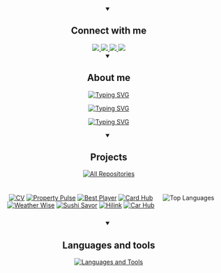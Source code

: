 <div id="social-media" align="center">
  <details open>
    <summary><h2>Connect with me</h2></summary>
    <div id="badges" align="center">
      <a href="https://twitter.com/arturkulembetov">
        <img src="https://img.shields.io/badge/Twitter-1DA1F2?logo=X&logoColor=white&style=for-the-badge" />
      </a>
      <a href="https://www.linkedin.com/in/kulembetov/">
        <img src="https://img.shields.io/badge/LinkedIn-0077B5?logo=linkedin&logoColor=white&style=for-the-badge" />
      </a>
      <a href="https://t.me/artur_kulembetov">
        <img src="https://img.shields.io/badge/Telegram-0088CC?logo=telegram&logoColor=white&style=for-the-badge" />
      </a>
      <a href="mailto:artur_kulembetov@outlook.com">
        <img src="https://img.shields.io/badge/Mail-0078D4?logo=microsoft-outlook&logoColor=white&style=for-the-badge" />
      </a>
    </div>
  </details>
</div>

<div id="about-me" align="center">
  <details open>
    <summary><h2>About me</h2></summary>
    <p align="center">
      <a href="https://git.io/typing-svg">
        <img src="https://readme-typing-svg.demolab.com?font=Fira+Code&duration=501&pause=100&color=1E82F7&center=true&vCenter=true&repeat=false&random=false&width=435&lines=Software+Engineer" alt="Typing SVG" />
      </a>
    </p>
    <p align="center">
<a href="https://git.io/typing-svg">
  <img src="https://readme-typing-svg.demolab.com?font=Fira+Code&duration=3000&color=F7AB0E&center=true&vCenter=true&random=true&width=435&lines=Hi%2C+I'm+Artur;Working+at+an+AI+startup;Living+in+Bangkok;Pursuing+a+CS+degree;Attending+tech+meetups+regularly;Networking+with+tech+enthusiasts;Building+scalable+web+applications;Passionate+about+web+development" alt="Typing SVG" />
</a>
    </p>
    <p align="center">
      <a href="https://git.io/typing-svg"><img src="https://readme-typing-svg.demolab.com?font=Fira+Code&duration=501&pause=100&repeat=false&color=79F7AC&center=true&multiline=true&width=500&height=400&lines=Results-    driven+web+developer+with;expertise+in+designing+scalable%2C;user-                                                                              centric+applications+and;improving+workflows.+Skilled+in;modern+web+technologies+like+Next.js%2C;TypeScript%2C+and+React%2C+with+a;strong+focus+on+delivering+impactful;solutions+and+exceptional+user;environments%2C+emphasizing;collaboration%2C+code+quality%2C+and;continuous+improvement." alt="Typing SVG" />
      </a>
    </p>
  </details>
</div>

<div id="projects" align="center">
  <details open>
    <summary><h2>Projects</h2></summary>
    <p align="center">
      <a href="https://github.com/kulembetov?tab=repositories&sort=stargazers">
        <img alt="All Repositories" title="All Repositories" src="https://custom-icon-badges.demolab.com/badge/-Click%20Here%20For%20All%20My%20Repositories-1F222E?style=for-the-badge&logoColor=white&logo=repo" />
      </a>
    </p>
    <div style="display: flex; justify-content: space-between; flex-wrap: nowrap; gap: 10px; padding: 10px;">
    <div style="flex: 1; min-width: 300px;">

[![CV](https://github-readme-stats.vercel.app/api/pin/?username=kulembetov&repo=cv&theme=github_dark_dimmed)](https://github.com/kulembetov/cv)
[![Property Pulse](https://github-readme-stats.vercel.app/api/pin/?username=kulembetov&repo=property-pulse&theme=github_dark_dimmed)](https://github.com/kulembetov/property-pulse)
[![Best Player](https://github-readme-stats.vercel.app/api/pin/?username=kulembetov&repo=best-player&theme=github_dark_dimmed)](https://github.com/kulembetov/best-player)
[![Card Hub](https://github-readme-stats.vercel.app/api/pin/?username=kulembetov&repo=card-hub&theme=github_dark_dimmed)](https://github.com/kulembetov/card-hub)
[![Weather Wise](https://github-readme-stats.vercel.app/api/pin/?username=kulembetov&repo=weather-wise&theme=github_dark_dimmed)](https://github.com/kulembetov/weather-wise)
[![Sushi Savor](https://github-readme-stats.vercel.app/api/pin/?username=kulembetov&repo=sushi-savor&theme=github_dark_dimmed)](https://github.com/kulembetov/sushi-savor)
[![Hilink](https://github-readme-stats.vercel.app/api/pin/?username=kulembetov&repo=hilink&theme=github_dark_dimmed)](https://github.com/kulembetov/hilink)
[![Car Hub](https://github-readme-stats.vercel.app/api/pin/?username=kulembetov&repo=car-hub&theme=github_dark_dimmed)](https://github.com/kulembetov/car-hub)
</div>
<div align="center">

![Top Languages](https://github-readme-stats.vercel.app/api/top-langs/?username=kulembetov&hide_progress=true&hide=html,css&theme=github_dark_dimmed)

</div>
</details>
</div>

<div id="languages-and-tools" align="center">
  <details open>
    <summary><h2>Languages and tools</h2></summary>
    <p align="center">
      <a href="https://git.io/typing-svg">
        <img src="https://readme-typing-svg.demolab.com?font=Fira+Code&pause=100&color=F7419B&center=true&vCenter=true&random=true&width=500&lines=JavaScript;React;HTML;CSS;Git;TypeScript;Redux;NextJS;MongoDB;PostgreSQL;Docker;Tailwind+CSS;shadcn%2Fui" alt="Languages and Tools" />
      </a>
    </p>
  </details>
</div>
